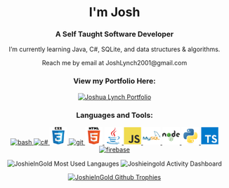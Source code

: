 <h1 align="center">I'm Josh</h1>
<h3 align="center">A Self Taught Software Developer</h3>

<p align="center"> I’m currently learning Java, C#, SQLite, and data structures & algorithms.</p>
<p align="center"> Reach me by email at JoshLynch2001@gmail.com</p>

<h3 align="center">View my Portfolio Here: </h3>
<p align="center">
        <a href="https://joshualynchportfolio.netlify.app/" target=""blank"><img align="center" src="https://cdn-icons-png.flaticon.com/512/2720/2720550.png" alt="Joshua Lynch Portfolio" height="60" width="60"/></a>
</p>

<h3 align="center">Languages and Tools:</h3>
<p align="center"> 
    <!-- Bash -->
    <a href="https://www.gnu.org/software/bash/" target="_blank" rel="noreferrer"> <img src="https://bashlogo.com/img/symbol/png/monochrome_light.png" alt="bash" width="40" height="40"/> </a>
    <!-- C# -->
    <a href="https://learn.microsoft.com/en-us/dotnet/csharp/tour-of-csharp/" target="_blank" rel="noreferrer"> <img src="https://cdn.jsdelivr.net/gh/devicons/devicon@latest/icons/csharp/csharp-original.svg" alt="c#" width="35" height="40"/> </a>
    <!-- CSS -->
    <a href="https://www.w3schools.com/css/" target="_blank" rel="noreferrer"> <img src="https://raw.githubusercontent.com/devicons/devicon/master/icons/css3/css3-original-wordmark.svg" alt="css3" width="40" height="40"/> </a>
    <!-- GIT -->
    <a href="https://git-scm.com/" target="_blank" rel="noreferrer"> <img src="https://www.vectorlogo.zone/logos/git-scm/git-scm-icon.svg" alt="git" width="40" height="40"/> </a> 
    <!-- HTML -->
    <a href="https://www.w3.org/html/" target="_blank" rel="noreferrer"> <img src="https://raw.githubusercontent.com/devicons/devicon/master/icons/html5/html5-original-wordmark.svg" alt="html5" width="40" height="40"/> </a> 
    <!-- Java -->
    <a href="https://www.java.com" target="_blank" rel="noreferrer"> <img src="https://raw.githubusercontent.com/devicons/devicon/master/icons/java/java-original.svg" alt="java" width="40" height="40"/> </a>
    <!-- JavaScript-->
    <a href="https://developer.mozilla.org/en-US/docs/Web/JavaScript" target="_blank" rel="noreferrer"> <img src="https://raw.githubusercontent.com/devicons/devicon/master/icons/javascript/javascript-original.svg" alt="javascript" width="40" height="40"/> </a>
    <!-- SQL -->
    <a href="https://www.mysql.com/" target="_blank" rel="noreferrer"> <img src="https://raw.githubusercontent.com/devicons/devicon/master/icons/mysql/mysql-original-wordmark.svg" alt="mysql" width="40" height="40"/> </a>
    <!-- NodeJS -->
    <a href="https://nodejs.org" target="_blank" rel="noreferrer"> <img src="https://raw.githubusercontent.com/devicons/devicon/master/icons/nodejs/nodejs-original-wordmark.svg" alt="nodejs" width="40" height="40"/> </a>
    <!-- Python --> 
    <a href="https://www.python.org" target="_blank" rel="noreferrer"> <img src="https://raw.githubusercontent.com/devicons/devicon/master/icons/python/python-original.svg" alt="python" width="40" height="40"/> </a> 
    <!-- TypeScript -->
    <a href="https://www.typescriptlang.org/" target="_blank" rel="noreferrer"> <img src="https://raw.githubusercontent.com/devicons/devicon/master/icons/typescript/typescript-original.svg" alt="typescript" width="40" height="40"/> </a>
    <!-- Firebase -->
        <a href="https://firebase.google.com/support/faq" target="_blank" rel="noreferrer"> <img src='https://www.vectorlogo.zone/logos/firebase/firebase-icon.svg' alt="firebase" width="40" height="40"/> </a>
</p>



<p align="center">
    <img align="center" src="https://github-readme-stats.vercel.app/api/top-langs?username=joshieingold&theme=transparent&show_icons=true&title_color=4169E1&text_color=4169E1&locale=en&layout=compact" alt="JoshieInGold Most Used Langauges" /> 
    <img align="center" src="https://github-readme-streak-stats.herokuapp.com/?user=joshieingold&theme=transparent" alt="Joshieingold Activity Dashboard" height="165"/>
</p>
<p align="center"> <a href="https://github.com/ryo-ma/github-profile-trophy"><img src="https://github-profile-trophy.vercel.app/?username=joshieingold&theme=darkhub" alt="JoshieInGold Github Trophies" width="725"/></a> </p>

